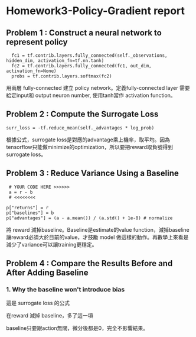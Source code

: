 # Homework3-Policy-Gradient report
## Problem 1 : Construct a neural network to represent policy


```
  fc1 = tf.contrib.layers.fully_connected(self._observations, hidden_dim, activation_fn=tf.nn.tanh)
  fc2 = tf.contrib.layers.fully_connected(fc1, out_dim, activation_fn=None)
  probs = tf.contrib.layers.softmax(fc2)
```
用兩層 fully-connected 建立 policy network。定義fully-connected layer 需要給定input和 output neuron number, 使用tanh當作 activation function。

## Problem 2 : Compute the Surrogate Loss
```
surr_loss = -tf.reduce_mean(self._advantages * log_prob)
```
根據公式，surrogate loss是對應的advantage乘上機率，取平均。因為tensorflow只能做minimize的optimization，所以要把reward取負號得到surrogate loss。

## Problem 3 : Reduce Variance Using a Baseline

```
 # YOUR CODE HERE >>>>>>
 a = r - b
 # <<<<<<<<

p["returns"] = r
p["baselines"] = b
p["advantages"] = (a - a.mean()) / (a.std() + 1e-8) # normalize
```
將 reward 減掉baseline。Baseline是estimate的value function，減掉baseline讓reward必須大於目前的value，才鼓勵 model 做這樣的動作。再數學上來看是減少了variance可以讓training更穩定。

## Problem 4 : Compare the Results Before and After Adding Baseline

### 1. Why the baseline won't introduce bias

這是 surrogate loss 的公式

在reward 減掉 baseline，多了這一項

baseline只要跟action無關，微分後都是0，完全不影響結果。

